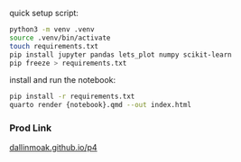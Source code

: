 quick setup script:

```bash
python3 -m venv .venv
source .venv/bin/activate
touch requirements.txt
pip install jupyter pandas lets_plot numpy scikit-learn
pip freeze > requirements.txt
```
install and run the notebook:
```bash
pip install -r requirements.txt
quarto render {notebook}.qmd --out index.html
````
### Prod Link

[dallinmoak.github.io/p4](https://dallinmoak.github.io/p4/)